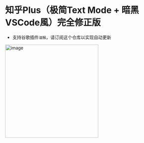 # 知乎Plus（极简Text Mode + 暗黑VSCode風）完全修正版

- 支持谷歌插件`油猴`，请订阅这个仓库以实现自动更新

<img width="300" alt="image" src="https://github.com/user-attachments/assets/e0a3d629-6570-4d45-abb2-c5448ca25f64" />

